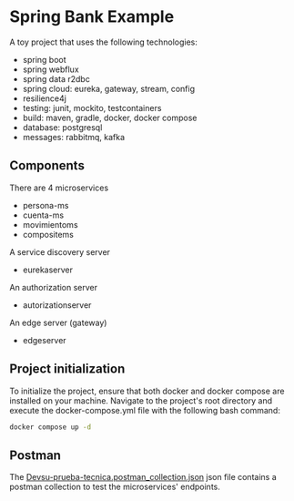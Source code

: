 # Spring Bank Example
A toy project that uses the following technologies:
* spring boot
* spring webflux
* spring data r2dbc
* spring cloud: eureka, gateway, stream, config
* resilience4j
* testing: junit, mockito, testcontainers
* build: maven, gradle, docker, docker compose
* database: postgresql
* messages: rabbitmq, kafka

## Components
There are 4 microservices
* persona-ms
* cuenta-ms
* movimientoms
* compositems

A service discovery server
* eurekaserver

An authorization server
* autorizationserver

An edge server (gateway)
* edgeserver

## Project initialization
To initialize the project, ensure that both docker and docker compose are installed on your machine. Navigate to the project's root directory and execute the docker-compose.yml file with the following bash command:
```bash
docker compose up -d
```
## Postman
The [Devsu-prueba-tecnica.postman_collection.json](Devsu-prueba-tecnica.postman_collection.json) json file contains a postman collection to test the microservices' endpoints.
